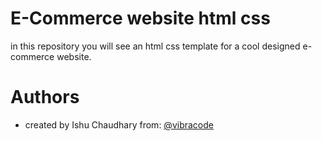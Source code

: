 # E-Commerce website html css

in this repository you will see an html css template for a cool designed e-commerce website.

# Authors

- created by Ishu Chaudhary from: [@vibracode](https://www.github.com/Ishu-dev)
